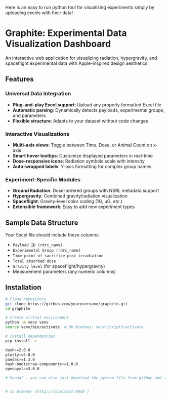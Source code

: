 Here is an easy to run python tool for visualizing experiments simply by uploading excels with their data!
# Graphite: Experimental Data Visualization Dashboard

An interactive web application for visualizing radiation, hypergravity, and spaceflight experimental data with Apple-inspired design aesthetics.

## Features

### Universal Data Integration
- **Plug-and-play Excel support**: Upload any properly formatted Excel file
- **Automatic parsing**: Dynamically detects payloads, experimental groups, and parameters
- **Flexible structure**: Adapts to your dataset without code changes

### Interactive Visualizations
- **Multi-axis views**: Toggle between Time, Dose, or Animal Count on x-axis
- **Smart hover tooltips**: Customize displayed parameters in real-time
- **Dose-responsive icons**: Radiation symbols scale with intensity
- **Auto-wrapped labels**: Y-axis formatting for complex group names

### Experiment-Specific Modules
- **Ground Radiation**: Dose-ordered groups with NSRL metadata support
- **Hypergravity**: Combined gravity/radiation visualization
- **Spaceflight**: Gravity-level color coding (1G, uG, etc.)
- **Extensible framework**: Easy to add new experiment types

## Sample Data Structure

Your Excel file should include these columns:
- `Payload ID (rdrc_name)`
- `Experimental Group (rdrc_name)` 
- `Time point of sacrifice post irradiation`
- `Total absorbed dose`
- `Gravity level` (for spaceflight/hypergravity)
- Measurement parameters (any numeric columns)

## Installation

```bash
# Clone repository
git clone https://github.com/yourusername/graphite.git
cd graphite

# Create virtual environment
python -m venv venv
source venv/bin/activate  # On Windows: venv\Scripts\activate

# Install dependencies
pip install -r 

dash>=2.0.0
plotly>=5.0.0
pandas>=1.3.0
dash-bootstrap-components>=1.0.0
openpyxl>=3.0.0

# Manual - you can also just download the python file from github and run.


# In browser (http://localhost:8050 )
